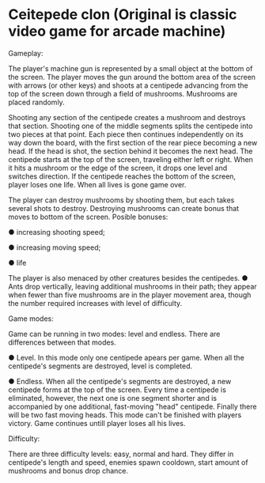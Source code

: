 # Ceitepede clon (Original is classic video game for arcade machine)


Gameplay:

The player's machine gun is represented by a small object at the bottom of the screen.
The player moves the gun around the bottom area of the screen with arrows (or other keys)
and shoots at a centipede advancing from the top of the screen down through a field of
mushrooms. Mushrooms are placed randomly. 

Shooting any section of the centipede creates a mushroom and destroys that section.
Shooting one of the middle segments splits the centipede into two pieces at that
point. Each piece then continues independently on its way down the board, with the
first section of the rear piece becoming a new head. If the head is shot, the section behind it 
becomes the next head. The centipede starts at the top of the screen, traveling either left or right. 
When it hits a mushroom or the edge of the screen, it drops one level and switches direction. 
If the centipede reaches the bottom of the screen, player loses one life. When all
lives is gone game over.

The player can destroy mushrooms by shooting them, but each takes several shots to destroy.
Destroying mushrooms can create bonus that moves to bottom of the screen. Posible
bonuses:

● increasing shooting speed;

● increasing moving speed;

● life

The player is also menaced by other creatures besides the centipedes.
● Ants drop vertically, leaving additional mushrooms in their path; they appear
  when fewer than five mushrooms are in the player movement area, though
  the number required increases with level of difficulty.

  
Game modes:

Game can be running in two modes: level and endless. There are differences between that modes.

● Level. In this mode only one centipede apears per game. When all the centipede's segments are 
  destroyed, level is completed.
  
● Endless. When all the centipede's segments are destroyed, a new centipede forms at the top
  of the screen. Every time a centipede is eliminated, however, the next one is one
  segment shorter and is accompanied by one additional, fast-moving "head" centipede. Finally there
  will be two fast moving heads. This mode can't be finished with players victory. Game continues
  untill player loses all his lives.

  
Difficulty:

There are three difficulty levels: easy, normal and hard. They differ in centipede's length and speed,
enemies spawn cooldown, start amount of mushrooms and bonus drop chance.